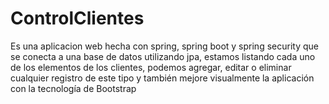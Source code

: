 # ControlClientes
Es una aplicacion web hecha con spring, spring boot y spring security que se conecta a una base de datos utilizando jpa, estamos listando cada uno de los elementos de los clientes, podemos agregar, editar o eliminar cualquier registro de este tipo y también mejore visualmente la aplicación con la tecnología de Bootstrap

